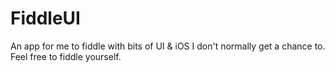# FiddleUI
An app for me to fiddle with bits of UI &amp; iOS I don't normally get a chance to. Feel free to fiddle yourself.
